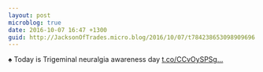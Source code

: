 ```yaml
---
layout: post
microblog: true
date: 2016-10-07 16:47 +1300
guid: http://JacksonOfTrades.micro.blog/2016/10/07/t784238653098909696.html
---
```

♠ Today is Trigeminal neuralgia awareness day [t.co/CCvOySPSg...](https://t.co/CCvOySPSgg)
